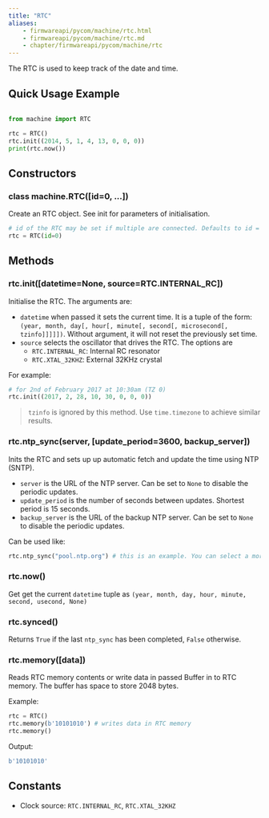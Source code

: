 ```yaml
---
title: "RTC"
aliases:
    - firmwareapi/pycom/machine/rtc.html
    - firmwareapi/pycom/machine/rtc.md
    - chapter/firmwareapi/pycom/machine/rtc
---
```


The RTC is used to keep track of the date and time.

## Quick Usage Example

```python

from machine import RTC

rtc = RTC()
rtc.init((2014, 5, 1, 4, 13, 0, 0, 0))
print(rtc.now())
```

## Constructors

### class machine.RTC([id=0, ...])

Create an RTC object. See init for parameters of initialisation.

```python
# id of the RTC may be set if multiple are connected. Defaults to id = 0.
rtc = RTC(id=0)
```

## Methods

### rtc.init([datetime=None, source=RTC.INTERNAL_RC])

Initialise the RTC. The arguments are:

* `datetime` when passed it sets the current time. It is a tuple of the form: `(year, month, day[, hour[, minute[, second[, microsecond[, tzinfo]]]]])`. Without argument, it will not reset the previously set time.
* `source` selects the oscillator that drives the RTC. The options are 
    * `RTC.INTERNAL_RC`: Internal RC resonator
    * `RTC.XTAL_32KHZ`: External 32KHz crystal

For example:

```python
# for 2nd of February 2017 at 10:30am (TZ 0)
rtc.init((2017, 2, 28, 10, 30, 0, 0, 0))
```

> `tzinfo` is ignored by this method. Use `time.timezone` to achieve similar results.

### rtc.ntp_sync(server, [update_period=3600, backup_server])

Inits the RTC and sets up up automatic fetch and update the time using NTP (SNTP).

* `server` is the URL of the NTP server. Can be set to `None` to disable the periodic updates.
* `update_period` is the number of seconds between updates. Shortest period is 15 seconds.
* `backup_server` is the URL of the backup NTP server. Can be set to `None` to disable the periodic updates.

Can be used like:

```python
rtc.ntp_sync("pool.ntp.org") # this is an example. You can select a more specific server according to your geographical location
```


### rtc.now()

Get get the current `datetime` tuple as `(year, month, day, hour, minute, second, usecond, None)`


### rtc.synced()

Returns `True` if the last `ntp_sync` has been completed, `False` otherwise.

### rtc.memory([data])

Reads RTC memory contents or write data in passed Buffer in to RTC memory. The buffer has space to store 2048 bytes.

Example:

```python
rtc = RTC()
rtc.memory(b'10101010') # writes data in RTC memory
rtc.memory()
```

Output:

```python
b'10101010'
```

## Constants

* Clock source: `RTC.INTERNAL_RC`, `RTC.XTAL_32KHZ`

